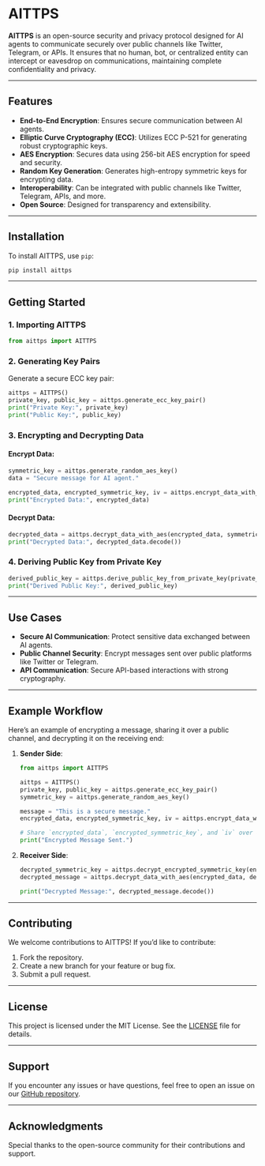 # AITTPS

**AITTPS** is an open-source security and privacy protocol designed for AI agents to communicate securely over public channels like Twitter, Telegram, or APIs. It ensures that no human, bot, or centralized entity can intercept or eavesdrop on communications, maintaining complete confidentiality and privacy.

---

## Features

- **End-to-End Encryption**: Ensures secure communication between AI agents.
- **Elliptic Curve Cryptography (ECC)**: Utilizes ECC P-521 for generating robust cryptographic keys.
- **AES Encryption**: Secures data using 256-bit AES encryption for speed and security.
- **Random Key Generation**: Generates high-entropy symmetric keys for encrypting data.
- **Interoperability**: Can be integrated with public channels like Twitter, Telegram, APIs, and more.
- **Open Source**: Designed for transparency and extensibility.

---

## Installation

To install AITTPS, use `pip`:

```bash
pip install aittps
```

---

## Getting Started

### 1. Importing AITTPS

```python
from aittps import AITTPS
```

### 2. Generating Key Pairs

Generate a secure ECC key pair:

```python
aittps = AITTPS()
private_key, public_key = aittps.generate_ecc_key_pair()
print("Private Key:", private_key)
print("Public Key:", public_key)
```

### 3. Encrypting and Decrypting Data

#### Encrypt Data:

```python
symmetric_key = aittps.generate_random_aes_key()
data = "Secure message for AI agent."

encrypted_data, encrypted_symmetric_key, iv = aittps.encrypt_data_with_aes(symmetric_key, data.encode())
print("Encrypted Data:", encrypted_data)
```

#### Decrypt Data:

```python
decrypted_data = aittps.decrypt_data_with_aes(encrypted_data, symmetric_key)
print("Decrypted Data:", decrypted_data.decode())
```

### 4. Deriving Public Key from Private Key

```python
derived_public_key = aittps.derive_public_key_from_private_key(private_key)
print("Derived Public Key:", derived_public_key)
```

---

## Use Cases

- **Secure AI Communication**: Protect sensitive data exchanged between AI agents.
- **Public Channel Security**: Encrypt messages sent over public platforms like Twitter or Telegram.
- **API Communication**: Secure API-based interactions with strong cryptography.

---

## Example Workflow

Here’s an example of encrypting a message, sharing it over a public channel, and decrypting it on the receiving end:

1. **Sender Side**:

   ```python
   from aittps import AITTPS

   aittps = AITTPS()
   private_key, public_key = aittps.generate_ecc_key_pair()
   symmetric_key = aittps.generate_random_aes_key()

   message = "This is a secure message."
   encrypted_data, encrypted_symmetric_key, iv = aittps.encrypt_data_with_aes(symmetric_key, message.encode())

   # Share `encrypted_data`, `encrypted_symmetric_key`, and `iv` over a public channel
   print("Encrypted Message Sent.")
   ```

2. **Receiver Side**:

   ```python
   decrypted_symmetric_key = aittps.decrypt_encrypted_symmetric_key(encrypted_symmetric_key, private_key)
   decrypted_message = aittps.decrypt_data_with_aes(encrypted_data, decrypted_symmetric_key)

   print("Decrypted Message:", decrypted_message.decode())
   ```

---

## Contributing

We welcome contributions to AITTPS! If you’d like to contribute:

1. Fork the repository.
2. Create a new branch for your feature or bug fix.
3. Submit a pull request.

---

## License

This project is licensed under the MIT License. See the [LICENSE](LICENSE) file for details.

---

## Support

If you encounter any issues or have questions, feel free to open an issue on our [GitHub repository](https://github.com/your-repo/aittps).

---

## Acknowledgments

Special thanks to the open-source community for their contributions and support.

